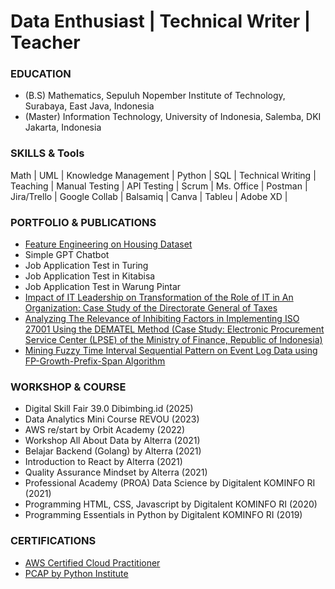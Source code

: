 # Data Enthusiast | Technical Writer | Teacher 

### EDUCATION
- (B.S) Mathematics, Sepuluh Nopember Institute of Technology, Surabaya, East Java, Indonesia
- (Master) Information Technology, University of Indonesia, Salemba, DKI Jakarta, Indonesia

### SKILLS & Tools
Math | UML | Knowledge Management | Python | SQL | Technical Writing | Teaching | Manual Testing | API Testing | Scrum | 
Ms. Office | Postman | Jira/Trello | Google Collab | Balsamiq | Canva | Tableu | Adobe XD |      

### PORTFOLIO & PUBLICATIONS
- [Feature Engineering on Housing Dataset](https://medium.com/@m.sidratul.muntaha92/feature-engineering-on-housing-dataset-0d2ba7807d79)
- Simple GPT Chatbot
- Job Application Test in Turing
- Job Application Test in Kitabisa
- Job Application Test in Warung Pintar
- [Impact of IT Leadership on Transformation of the Role of IT in An Organization: Case Study of the Directorate General of Taxes](https://ieeexplore.ieee.org/document/8843772)
- [Analyzing The Relevance of Inhibiting Factors in Implementing ISO 27001 Using the DEMATEL Method (Case Study: Electronic Procurement Service Center (LPSE) of the Ministry of Finance, Republic of Indonesia)](https://ieeexplore.ieee.org/document/9161084)
- [Mining Fuzzy Time Interval Sequential Pattern on Event Log Data using FP-Growth-Prefix-Span Algorithm](https://pubs.aip.org/aip/acp/article-abstract/1746/1/020065/1020399/Mining-fuzzy-time-interval-sequential-pattern-on?redirectedFrom=PDF)

### WORKSHOP & COURSE
- Digital Skill Fair 39.0 Dibimbing.id (2025)
- Data Analytics Mini Course REVOU (2023)
- AWS re/start by Orbit Academy (2022)
- Workshop All About Data by Alterra (2021)
- Belajar Backend (Golang) by Alterra (2021)
- Introduction to React by Alterra (2021)
- Quality Assurance Mindset by Alterra (2021)
- Professional Academy (PROA) Data Science by Digitalent KOMINFO RI (2021)
- Programming HTML, CSS, Javascript by Digitalent KOMINFO RI (2020)
- Programming Essentials in Python by Digitalent KOMINFO RI (2019)

### CERTIFICATIONS
- [AWS Certified Cloud Practitioner](https://www.credly.com/badges/d8f76ded-f292-4485-9b6c-cefe55e37df1/linked_in_profile)
- [PCAP by Python Institute](https://www.credly.com/badges/d88d9d0c-f42d-4feb-8694-38e893f1e948/linked_in_profile)
